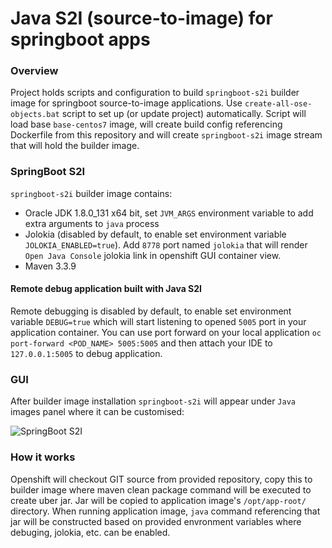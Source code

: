 # Java S2I (source-to-image) for springboot apps

### Overview
Project holds scripts and configuration to build ```springboot-s2i``` builder image for springboot source-to-image applications.
Use ```create-all-ose-objects.bat``` script to set up (or update project) automatically. Script will load base ```base-centos7```
image, will create build config referencing Dockerfile from this repository and will create ```springboot-s2i``` image
stream that will hold the builder image.

### SpringBoot S2I
```springboot-s2i``` builder image contains:
 - Oracle JDK 1.8.0_131 x64 bit, set ```JVM_ARGS``` environment variable to add extra arguments to ```java``` process
 - Jolokia (disabled by default, to enable set environment variable ```JOLOKIA_ENABLED=true```).
   Add ```8778``` port named ```jolokia``` that will render ```Open Java Console``` jolokia link in openshift GUI container view.
 - Maven 3.3.9

#### Remote debug application built with Java S2I
 Remote debugging is disabled by default, to enable set environment variable ```DEBUG=true``` which will start listening to opened ```5005``` port in your application container.
 You can use port forward on your local application ```oc port-forward <POD_NAME> 5005:5005``` and then attach your IDE to ```127.0.0.1:5005``` to debug application.

### GUI

After builder image installation ```springboot-s2i``` will appear under ```Java``` images panel where it can be customised:

![SpringBoot S2I](./docs/springboot-s2i-gui.jpg)

### How it works

 Openshift will checkout GIT source from provided repository, copy this to builder image where
 maven clean package command will be executed to create uber jar.
 Jar will be copied to application image's ```/opt/app-root/``` directory.
 When running application image, ```java``` command referencing that jar will be constructed
 based on provided envronment variables where debuging, jolokia, etc. can be enabled.
